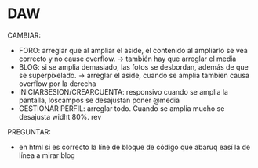 # DAW

CAMBIAR:
- FORO: arreglar que al ampliar el aside, el contenido al ampliarlo se vea correcto y no cause overflow. 
  -> también hay que arreglar el media
- BLOG: si se amplia demasiado, las fotos se desbordan, además de que se superpixelado.
  -> arreglar el aside, cuando se amplia tambien causa overflow por la derecha
- INICIARSESION/CREARCUENTA: responsivo cuando se amplia la pantalla, loscampos se desajustan poner @media
- GESTIONAR PERFIL: arreglar todo. Cuando se amplia mucho se desajusta widht 80%. rev

PREGUNTAR:
  - en html si es correcto la líne de bloque de código que abaruq easí la de línea a mirar blog